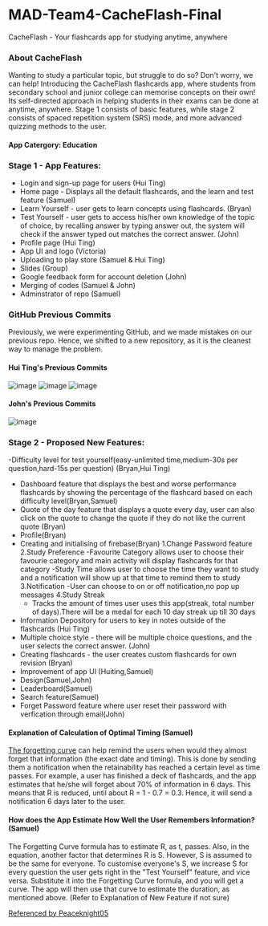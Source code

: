 # MAD-Team4-CacheFlash-Final
CacheFlash - Your flashcards app for studying anytime, anywhere
### About CacheFlash
Wanting to study a particular topic, but struggle to do so? Don't worry, we can help! Introducing the CacheFlash flashcards app, where students from secondary school and junior college can memorise concepts on their own! Its self-directed approach in helping students in their exams can be done at anytime, anywhere. Stage 1 consists of basic features, while stage 2 consists of spaced repetition system (SRS) mode, and more advanced quizzing methods to the user.

#### App Catergory: Education
### Stage 1 - App Features:
- Login and sign-up page for users (Hui Ting)
- Home page - Displays all the default flashcards, and the learn and test feature (Samuel)
- Learn Yourself - user gets to learn concepts using flashcards. (Bryan)
- Test Yourself - user gets to access his/her own knowledge of the topic of choice, by recalling answer by typing answer out, the system will check if the answer typed out matches the correct answer. (John)
- Profile page (Hui Ting)
- App UI and logo (Victoria)
- Uploading to play store (Samuel & Hui Ting)
- Slides (Group)
- Google feedback form for account deletion (John)
- Merging of codes (Samuel & John)
- Adminstrator of repo (Samuel)

### GitHub Previous Commits
Previously, we were experimenting GitHub, and we made mistakes on our previous repo. Hence, we shifted to a new repository, as it is the cleanest way to manage the problem. 
#### Hui Ting's Previous Commits
![image](https://github.com/MAD2023-Team4/MAD-Team4-CacheFlash-Final/assets/133575569/37539aa9-cc7f-45c8-939c-137c6b49fa86)
![image](https://github.com/MAD2023-Team4/MAD-Team4-CacheFlash-Final/assets/133575569/0af23221-f998-4262-9dc1-2cce2ff6c236)
![image](https://github.com/MAD2023-Team4/MAD-Team4-CacheFlash-Final/assets/133575569/7ee4983c-2ef6-4dd8-ae46-675e5bf1bef3)

#### John's Previous Commits
![image](https://github.com/MAD2023-Team4/MAD-Team4-CacheFlash-Final/assets/133575569/62cdd0f3-6e76-442b-833f-5cd0ad4020f4)


### Stage 2 - Proposed New Features:
 -Difficulty level for test yourself(easy-unlimited time,medium-30s per question,hard-15s per question) (Bryan,Hui Ting)
 - Dashboard feature that displays the best and worse performance flashcards by showing the percentage of the flashcard based on each difficulty level(Bryan,Samuel)
 - Quote of the day feature that displays a quote every day, user can also click on the quote to change the quote if they do not like the current quote (Bryan)
 - Profile(Bryan)
 - Creating and initialising of firebase(Bryan)
  1.Change Password feature
  2.Study Preference
   -Favourite Category allows user to choose their favourie category and main activity will display flashcards for that category
   -Study Time allows user to choose the time they want to study and a notification will show up at that time to remind them to study
  3.Notification
   -User can choose to on or off notification,no pop up messages
  4.Study Streak
   - Tracks the amount of times user uses this app(streak, total number of days).There will be a medal for each 10 day streak up till 30 days
 - Information Depository for users to key in notes outside of the flashcards (Hui Ting)
 - Multiple choice style - there will be multiple choice questions, and the user selects the correct answer. (John)
 - Creating flashcards - the user creates custom flashcards for own revision (Bryan)
 - Improvement of app UI (Huiting,Samuel)
 - Design(Samuel,John)
 - Leaderboard(Samuel)
 - Search feature(Samuel)
 - Forget Password feature where user reset their password with verfication through email(John)
 #### Explanation of Calculation of Optimal Timing (Samuel)
 [The forgetting curve](https://en.wikipedia.org/wiki/Forgetting_curve) can help remind the users when would they almost forget that information (the exact date and timing). This is done by sending them a notification when the retainability has reached a certain level as time passes. For example, a user has finished a deck of flashcards, and the app estimates that he/she will forget about 70% of information in 6 days. This means that R is reduced, until about R = 1 - 0.7 = 0.3. Hence, it will send a notification 6 days later to the user.

 #### How does the App Estimate How Well the User Remembers Information? (Samuel)
 The Forgetting Curve formula has to estimate R, as t, passes. Also, in the equation, another factor that determines R is S. However, S is assumed to be the same for everyone. To customise everyone's S, we increase S for every question the user gets right in the "Test Yourself" feature, and vice versa. Substitute it into the Forgetting Curve formula, and you will get a curve. The app will then use that curve to estimate the duration, as mentioned above. (Refer to Explanation of New Feature if not sure)

[Referenced by Peaceknight05](https://github.com/peaceknight05/Pentagone)
